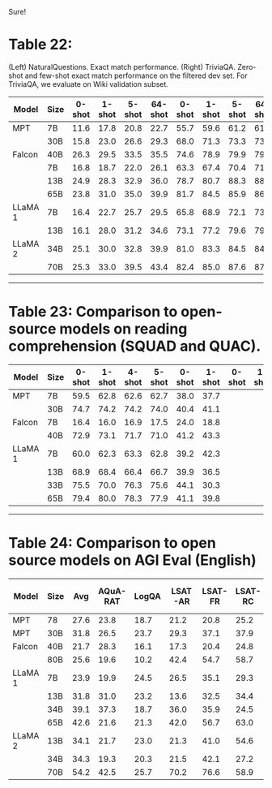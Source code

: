Sure! 


# Table 22: 
(Left) NaturalQuestions. Exact match performance. (Right) TriviaQA. Zero-shot and few-shot exact match performance on the filtered dev set. For TriviaQA, we evaluate on Wiki validation subset.

| Model      | Size | 0-shot | 1-shot | 5-shot | 64-shot | 0-shot | 1-shot | 5-shot | 64-shot |
|------------|------|--------|--------|--------|---------|--------|--------|--------|---------|
| MPT        | 7B   | 11.6   | 17.8   | 20.8   | 22.7    | 55.7   | 59.6   | 61.2   | 61.6    |
|            | 30B  | 15.8   | 23.0   | 26.6   | 29.3    | 68.0   | 71.3   | 73.3   | 73.6    |
| Falcon     | 40B  | 26.3   | 29.5   | 33.5   | 35.5    | 74.6   | 78.9   | 79.9   | 79.6    |
|            | 7B   | 16.8   | 18.7   | 22.0   | 26.1    | 63.3   | 67.4   | 70.4   | 71.0    |
|            | 13B  | 24.9   | 28.3   | 32.9   | 36.0    | 78.7   | 80.7   | 88.3   | 88.6    |
|            | 65B  | 23.8   | 31.0   | 35.0   | 39.9    | 81.7   | 84.5   | 85.9   | 86.0    |
| LLaMA 1    | 7B   | 16.4   | 22.7   | 25.7   | 29.5    | 65.8   | 68.9   | 72.1   | 73.7    |
|            | 13B  | 16.1   | 28.0   | 31.2   | 34.6    | 73.1   | 77.2   | 79.6   | 79.4    |
| LLaMA 2    | 34B  | 25.1   | 30.0   | 32.8   | 39.9    | 81.0   | 83.3   | 84.5   | 84.6    |
|            | 70B  | 25.3   | 33.0   | 39.5   | 43.4    | 82.4   | 85.0   | 87.6   | 87.5    |

---

# Table 23: Comparison to open-source models on reading comprehension (SQUAD and QUAC).

| Model      | Size | 0-shot | 1-shot | 4-shot | 5-shot | 0-shot | 1-shot | 0-shot | 1-shot |
|------------|------|--------|--------|--------|--------|--------|--------|--------|--------|
| MPT        | 7B   | 59.5   | 62.8   | 62.6   | 62.7   | 38.0   | 37.7   |        |        |
|            | 30B  | 74.7   | 74.2   | 74.2   | 74.0   | 40.4   | 41.1   |        |        |
| Falcon     | 7B   | 16.4   | 16.0   | 16.9   | 17.5   | 24.0   | 18.8   |        |        |
|            | 40B  | 72.9   | 73.1   | 71.7   | 71.0   | 41.2   | 43.3   |        |        |
| LLaMA 1    | 7B   | 60.0   | 62.3   | 63.3   | 62.8   | 39.2   | 42.3   |        |        |
|            | 13B  | 68.9   | 68.4   | 66.4   | 66.7   | 39.9   | 36.5   |        |        |
|            | 33B  | 75.5   | 70.0   | 76.3   | 75.6   | 44.1   | 30.3   |        |        |
|            | 65B  | 79.4   | 80.0   | 78.3   | 77.9   | 41.1   | 39.8   |        |        |

---

# Table 24: Comparison to open source models on AGI Eval (English)

| Model      | Size | Avg  | AQuA-RAT | LogQA | LSAT-AR | LSAT-FR | LSAT-RC | SaTEn (w/o Pgs) | SaTmath |
|------------|------|------|----------|-------|---------|---------|---------|-----------------|---------|
| MPT        | 78   | 27.6 | 23.8     | 18.7  | 21.2    | 20.8    | 25.2    | 23.6            | 23.6    |
| MPT        | 30B  | 31.8 | 26.5     | 23.7  | 29.3    | 37.1    | 37.9    | 26.3            | 27.7    |
| Falcon     | 40B  | 21.7 | 28.3     | 16.1  | 17.3    | 20.4    | 24.8    | 26.3            | 26.4    |
|            | 80B  | 25.6 | 19.6     | 10.2  | 42.4    | 54.7    | 58.7    |                   |         |
| LLaMA 1    | 7B   | 23.9 | 19.9     | 24.5  | 26.5    | 35.1    | 29.3    |                   |         |
|            | 13B  | 31.8 | 31.0     | 23.2  | 13.6    | 32.5    | 34.4    | 27.1            | 28.2    |
|            | 34B  | 39.1 | 37.3     | 18.7  | 36.0    | 35.9    | 24.5    | 41.7            | 28.7    |
|            | 65B  | 42.6 | 21.6     | 21.3  | 42.0    | 56.7    | 63.0    | 43.8            | 41.8    |
| LLaMA 2    | 13B  | 34.1 | 21.7     | 23.0  | 21.3    | 41.0    | 54.6    | 30.7            | 27.3    |
|            | 34B  | 34.3 | 19.3     | 20.3  | 21.5    | 42.1    | 27.2    | 32.7            | 32.7    |
|            | 70B  | 54.2 | 42.5     | 25.7  | 70.2    | 76.6    | 58.9    | 39.4            | 41.8    |

